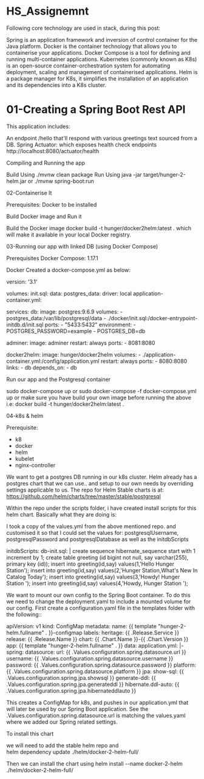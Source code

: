 # HS_Assignemnt


Following core technology are used in stack, during this post:

Spring is an application framework and inversion of control container for the Java platform.
Docker is the container technology that allows you to containerise your applications.
Docker Compose is a tool for defining and running multi-container applications.
Kubernetes (commonly known as K8s) is an open-source container-orchestration system for automating deployment, scaling and management of containerised applications.
Helm is a package manager for K8s, it simplifies the installation of an application and its dependencies into a K8s cluster.



# 01-Creating a Spring Boot Rest API

This application includes:

An endpoint /hello that'll respond with various greetings text sourced from a DB.
Spring Actuator: which exposes health check endpoints  http://localhost:8080/actuator/health

Compiling and Running the app

Build Using ./mvnw clean package
Run Using java -jar target/hunger-2-helm.jar or ./mvnw spring-boot:run



02-Containerise It


Prerequisites:
   Docker to be installed 

Build Docker image and Run it

Build the Docker image docker build -t hunger/docker2helm:latest .
which will make it available in your local Docker registry.

03-Running our app with linked DB (using Docker Compose)


Prerequisites
Docker Compose: 1.17.1

Docker
Created a docker-compose.yml as below:

version: '3.1'

volumes:
  init.sql: 
  data:
  postgres_data:
    driver: local
  application-container.yml: 

services:
  db:
    image: postgres:9.6.9
    volumes:
    - postgres_data:/var/lib/postgresql/data 
    - ./docker/init.sql:/docker-entrypoint-initdb.d/init.sql
    ports:
    - "5433:5432"
    environment:
    - POSTGRES_PASSWORD=example
    - POSTGRES_DB=db
    
  adminer:
    image: adminer
    restart: always
    ports:
    - 8081:8080
    
  docker2helm:
    image: hunger/docker2helm
    volumes:
    - ./application-container.yml:/config/application.yml
    restart: always
    ports:
    - 8080:8080
    links:
      - db
    depends_on:
      - db




Run our app and the Postgresql container

sudo  docker-compose up  or sudo docker-compose -f docker-compose.yml up  or
make sure you have build your own image before running the above 
i.e: docker build -t hunger/docker2helm:latest .



04-k8s & helm

Prerequisite:
- k8
- docker
- helm
- kubelet
- nginx-controller 


We want to get a postgres DB running in our k8s cluster. Helm already has a postgres chart that we can use.. and setup to our own needs by overriding settings applicable to us. The repo for Helm Stable charts is at: https://github.com/helm/charts/tree/master/stable/postgresql

Within the repo under the scripts folder, i have created install scripts for this helm chart. Basically what they are doing is:

I took a copy of the values.yml from the above mentioned repo. and customised it so that I could set the values for: postgresqlUsername, postgresqlPassword and postgresqlDatabase as well as the initdbScripts

initdbScripts:
  db-init.sql: |
    create sequence hibernate_sequence start with 1 increment by 1;
    create table greeting (id bigint not null, say varchar(255), primary key (id));
    insert into greeting(id,say) values(1,'Hello Hunger Station');
    insert into greeting(id,say) values(2,'Hunger Station,What's New In Catalog Today');
    insert into greeting(id,say) values(3,'Howdy! Hunger Station ');
    insert into greeting(id,say) values(4,'Howdy, Hunger Station ');


We want to mount our own config to the Spring Boot container. To do this we need to change the deployment.yaml to include a mounted volume for our config. First create a configuration.yaml file in the templates folder with the following::

apiVersion: v1
kind: ConfigMap
metadata:
  name: {{ template "hunger-2-helm.fullname" . }}-configmap
  labels:
    heritage: {{ .Release.Service }}
    release: {{ .Release.Name }}
    chart: {{ .Chart.Name }}-{{ .Chart.Version }}
    app: {{ template "hunger-2-helm.fullname" . }}
data: 
  application.yml: |-
    spring:
      datasource:
        url: {{ .Values.configuration.spring.datasource.url }}
        username: {{ .Values.configuration.spring.datasource.username }}
        password: {{ .Values.configuration.spring.datasource.password }}
        platform: {{ .Values.configuration.spring.datasource.platform }}
      jpa:
        show-sql: {{ .Values.configuration.spring.jpa.showsql }}
        generate-ddl: {{ .Values.configuration.spring.jpa.generateddl }}
        hibernate.ddl-auto: {{ .Values.configuration.spring.jpa.hibernateddlauto }}
        
This creates a ConfigMap for k8s, and pushes in our application.yml that will later be used by our Spring Boot application. See the .Values.configuration.spring.datasource.url is matching the values.yaml where we added our Spring related settings.


To install this chart

we will need to add the stable helm repo and  
helm dependency update ./helm/docker-2-helm-full/

Then we can install the chart using 
helm install --name docker-2-helm ./helm/docker-2-helm-full/


